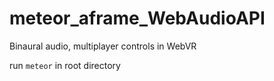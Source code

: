 # meteor_aframe_WebAudioAPI

Binaural audio, multiplayer controls in WebVR

run `meteor` in root directory
